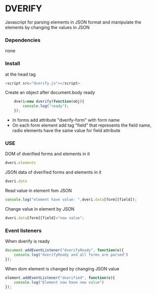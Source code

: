 DVERIFY
=======
Javascript for parsing elements in JSON format and manipulate the elements by changing the values in JSON

### Dependencies
none

### Install
at the head tag
```javascript
<script src="dverify.js"></script>
```
Create an object after document.body ready
```javascript
    dveri=new dverify(function(obj){
		console.log("ready");
	});
```
* In forms add attribute "dverify-form" with form name
* On each form element add tag "field" that represents the field name, 
radio elements have the same value for field attribute 

### USE
DOM of dverified forms and elements in it
```javascript
dveri.elements
```
JSON data of dverified forms and elements in it
```javascript
dveri.data
```

Read value in element fom JSON
```javascript
console.log("element have value: ",dveri.data[form][field]);
```
Change value in element by JSON
```javascript
dveri.data[form][field]="new value";
```

### Event listeners
When dverify is ready
```javascript
document.addEventListener("dverifyReady", function(e){
    console.log("dverifyReady and all forms are parsed")
});
```
When dom element is changed by changing JSON value
```javascript
element.addEventListener("dverified", function(e){
    console.log("Element now have new value")
});
```